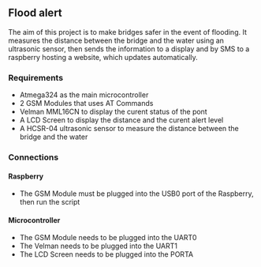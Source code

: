 ## Flood alert

The aim of this project is to make bridges safer in the event of flooding.
It measures the distance between the bridge and the water using an ultrasonic sensor, then sends the information to a display and by SMS to a raspberry hosting a website, which updates automatically.


### Requirements

- Atmega324 as the main microcontroller
- 2 GSM Modules that uses AT Commands
- Velman MML16CN to display the curent status of the pont
- A LCD Screen to display the distance and the curent alert level
- A HCSR-04 ultrasonic sensor to measure the distance between the bridge and the water

### Connections

#### Raspberry

- The GSM Module must be plugged into the USB0 port of the Raspberry, then run the script

#### Microcontroller
- The GSM Module needs to be plugged into the UART0
- The Velman needs to be plugged into the UART1
- The LCD Screen needs to be plugged into the PORTA
